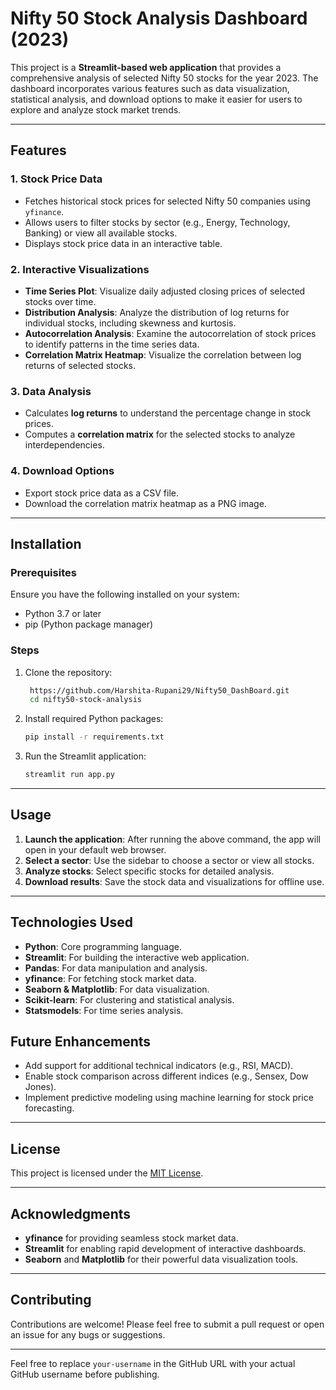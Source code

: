 # Nifty 50 Stock Analysis Dashboard (2023)

This project is a **Streamlit-based web application** that provides a comprehensive analysis of selected Nifty 50 stocks for the year 2023. The dashboard incorporates various features such as data visualization, statistical analysis, and download options to make it easier for users to explore and analyze stock market trends.

---

## Features

### 1. **Stock Price Data**
- Fetches historical stock prices for selected Nifty 50 companies using `yfinance`.
- Allows users to filter stocks by sector (e.g., Energy, Technology, Banking) or view all available stocks.
- Displays stock price data in an interactive table.

### 2. **Interactive Visualizations**
- **Time Series Plot**: Visualize daily adjusted closing prices of selected stocks over time.
- **Distribution Analysis**: Analyze the distribution of log returns for individual stocks, including skewness and kurtosis.
- **Autocorrelation Analysis**: Examine the autocorrelation of stock prices to identify patterns in the time series data.
- **Correlation Matrix Heatmap**: Visualize the correlation between log returns of selected stocks.

### 3. **Data Analysis**
- Calculates **log returns** to understand the percentage change in stock prices.
- Computes a **correlation matrix** for the selected stocks to analyze interdependencies.

### 4. **Download Options**
- Export stock price data as a CSV file.
- Download the correlation matrix heatmap as a PNG image.

---

## Installation

### Prerequisites
Ensure you have the following installed on your system:
- Python 3.7 or later
- pip (Python package manager)

### Steps
1. Clone the repository:
   ```bash
    https://github.com/Harshita-Rupani29/Nifty50_DashBoard.git
    cd nifty50-stock-analysis
   ```
2. Install required Python packages:
   ```bash
   pip install -r requirements.txt
   ```
3. Run the Streamlit application:
   ```bash
   streamlit run app.py
   ```

---

## Usage

1. **Launch the application**: After running the above command, the app will open in your default web browser.
2. **Select a sector**: Use the sidebar to choose a sector or view all stocks.
3. **Analyze stocks**: Select specific stocks for detailed analysis.
4. **Download results**: Save the stock data and visualizations for offline use.

---

## Technologies Used

- **Python**: Core programming language.
- **Streamlit**: For building the interactive web application.
- **Pandas**: For data manipulation and analysis.
- **yfinance**: For fetching stock market data.
- **Seaborn & Matplotlib**: For data visualization.
- **Scikit-learn**: For clustering and statistical analysis.
- **Statsmodels**: For time series analysis.


## Future Enhancements

- Add support for additional technical indicators (e.g., RSI, MACD).
- Enable stock comparison across different indices (e.g., Sensex, Dow Jones).
- Implement predictive modeling using machine learning for stock price forecasting.

---

## License

This project is licensed under the [MIT License](LICENSE).

---

## Acknowledgments

- **yfinance** for providing seamless stock market data.
- **Streamlit** for enabling rapid development of interactive dashboards.
- **Seaborn** and **Matplotlib** for their powerful data visualization tools.

---

## Contributing

Contributions are welcome! Please feel free to submit a pull request or open an issue for any bugs or suggestions.

---

Feel free to replace `your-username` in the GitHub URL with your actual GitHub username before publishing.
